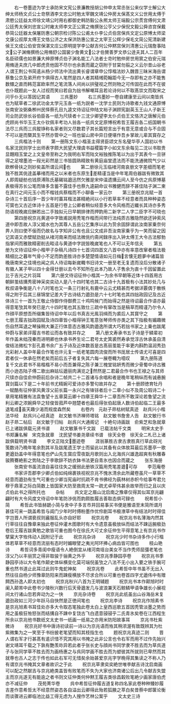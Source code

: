 <!-- { "loadSidebar": true } -->
　　右一卷墨迹为学士承防宋文宪公景濂教授胡公仲申太常丞张公来仪学士解公大绅太师杨文贞公士竒祭酒李文忠公时勉太宰魏文靖公仲房太保髙文义公世用太傅于肃愍公廷益太师徐文靖公时用右都御史韩防毅公永熈太师王端毅公宗贯宫傅何文肃公廷秀太保刘忠宣公时雍太师李文正公賔之脩撰张公亨父少保倪文毅公舜咨宫保戴恭简公廷器太保屠防惠公朝宗检讨陈公公甫太仆李公贞伯宫保呉文定公原愽太师梁文康公叔厚太傅王文恪公济之太保洪防惠公宣之太宰王公辉少保毛文简公宪清新建侯王文成公伯安宫保湛文庄公原明提学李公献吉何公仲黙宫保刘清惠公元瑞詹事陆文公子渊脩撰杨公用脩舒公国裳少詹黄文公才伯賛善罗文恭公逹夫其人二百年名臣硕儒也如景濂大绅原愽贞伯子渊名能工八法者士竒时勉仲房世用賔之伯安元瑞用脩逹夫庶几中郎虎贲他固不尽尔也余袠而蔵之窃附于甘棠勿翦之义云尔昔山谷老人谓王荆公书简逺从杨少师法中流出黄长睿谓章申公惇楷法妙入魏晋三昧米海岳谓蔡鲁公京及弟开府卞俱得古人笔然是四人者其精缃菀翰距今无一存即有之亦不能售数镮之直而韩范富欧率然之笔流落人间尚以拱璧视之然则物之可传固在此而不在彼也仆既题此一友人过视而笑曰若自为拙书解嘲耳且若论诗何以不取髙崇文而取宋之问乎仆无以答因记其语
　　三呉墨妙
　　右三呉墨妙一卷自建康至云间以南皆呉也为赋草者二徐武功金太学元玉各一纸为説者一沈学士民则为诗歌者九钱文通原愽张南安汝弼桑栁州民怿蔡孔目九逵文待诏征仲陆文裕子渊顾宪副英玉王山人子新王司业防武徐长谷伯臣各一纸为尺牍者十三沈少卿望李太仆贞伯王文恪济之唐解元伯虎顾尚书华玉王太仆钦佩丰考功人翁各一纸呉文定原愽祝希哲王履吉各二纸国朝书法尽三呉而三呉鏦铮称名家者则又尽数君子其长篇短言出于有意无意或合与不合固不可以是而槩其生平然亦管中之一班也留山房中异日便堪作吾乡掌故儿辈其寳存之
　　三呉楷法十则
　　第一册陈文东小楷圣主得贤臣颂文东名璧华亭人国初以书名家沈民则学士出师表字颇大民望大理虞书益稷篇字小如文东余每见二沈以书取贵显翺翔玉堂之上文皇帝至称之为我明右军而陆文裕独推陈笔以为出于其表今一旦骈得之足增墨池一叚光彩然是三书皆圆熟精致有黄庭庙堂遗法而不能洗通微院气少以欧栁骨扶之则妙矣盖所谓云间也
　　第二册徐元玉临禇河南哀册文字差细而笔老独不胜其佻逹盖摹禇而用之以米者也东原生差精谨当是中年笔周伯器跋有微致其人即周疑舫也钱原溥陈氏墓碣铭遒迅然欠雅是宋仲温遗搆云间人至今仿之呉原愽墓表极得苏长公笔而锋多含蓄不露佳手也蔡九逵嗣命议书雅健而辞不甚佳陆子渊二柬在真行之间元玉小而不楷钱呉蔡楷而不小聊备一家云尔
　　第三册祝京兆赋一首杂诗三十首后序一首少年时藁耳楷法甚精絶间以小行若草率不经意者而具种种姿态可寳也又古近体诗十五首是行卷上公卿者稍似经意多大令风格而近纎长其诗亦多秀防语视晚嵗应酬若出二手独拟元日早朝排律而押韵用二新字二人字二臣字不可晓也
　　第四册祝京兆黄道中字致甫説用秃笔作楷而间带行法纯质古雅隐然欲还钟索风道中即吾故人淳父姬水也为其尊人五岳公乞集序以此为贽余固辞谓此汝南家乗奈何畀人则曰使不佞而仍故名与字知非公有也且公文成非吾汝南家乗乎为一笑而留之因记其语又赤壁赋劲挺从禇河南来而结法微佻约斋闲録序出入钟太傅王大令古法郁勃指掌间而雅致精密削去畦迳与黄道中字説皆晚嵗笔也人不可以无年信夫
　　第五册为文待诏征仲小楷甲子杂稿凡诗四十七首词四首文八首中亦有率意改窜者楷法极精细比之暮年气骨小不足而韵差胜诗亦多楚楚情语如元日梅言懐无题夣中诸篇皆晚唐南宋之佳境也闻之呉人待诏每新嵗輙书旧诗文一册至老无复遗而没后分散诸子有徽人某子甲以四十金得廿册以去今不知所在此本乃故人子售余为直十千因留置此比于吉光之片羽耳
　　第六册文待诏征仲小楷其一为余书早朝等近体十四首用古朝鲜茧结搆秀密神采奕奕动人是八十四时笔也其二古诗十九首极有小法其妙处几与枚叔语争衡是八十八时笔也又一条三行射礼有鹿中云云尤精甚而考据详覈偶于散帙得之附于后其三昼锦堂记差大于古诗结力遒劲是六十七时笔也其四拙政园记及古近体诗三十一首为王敬止侍御作侍御费三十鸡鸣候门而始得之然是待诏最合作语亦最得意笔攷其年癸巳是六十四时笔也其五致仕三疏中有窜改当是稿草而精谨乃尔令人作顔平原想吾所缀集皆待诏中年以后书真吉光鳯羽缉而为裘后人其寳守之
　　第七册王履吉拙政园赋及诗四章皆小楷得钟王笔意张琴师传亦类之其下指极有媚趣微伤自然耳退之琴操稍大兼正行体意态古雅风韵遒逸所谓大巧若拙书家之上乗也跋尾仲蔚与家弟评履吉书若讼而各有致并存之
　　第八册文寿承书五子诗是于鳞辈初年作盖未绌茂秦而进明卿也休承书养生论二君号太史箕裘然寿承觉淳古休承虽自清俊结法微松卞彭孔嘉书余广五子诗及近体数首是古髙丽茧能于率更内斟酌温润秀劲光彩射人盖中年最合作笔也许元复一纸老笔圆肉流俊而所书厐居士传语尤可喜是四君者仅一休承在然老矣而前后五子者复失其六每一展卷輙为噫叹
　　第九册陈道复千文此君书不易楷楷不易小而吾兼得之陈子兼三槐堂铭妍秀而微少骨蜀中诗古雅而小逊态陆子傅二歌出麻姑坛遒丽肉满览之然然是二君最合作书也王禄之与其师尺牍亦自佳俞仲蔚前后杂诗二帧共二十二首诸与余唱和者是晚年笔稍纵而有诚悬腕寳剑篇以下是二十年前书尤精婉可爱诗亦多警句故并存之
　　第十册顾徳育牡丹一赋酷有征仲家风黄淳父前长篇一永兴之有锋铩者后十二章小似不及周公瑕诗二十章用笔精雅有法袁鲁望十五章莫云卿十四章王舜华十二章吾所不敢深论若鲁望之流利云卿之浓婉舜华之轻俊皆菰芦中翘楚者也最后得张伯起唐人数诗伯起临二王最多退笔成虽天趣少渴而规度森然矣
　　右卷内　元赵子昻枯树赋真迹　赵呉兴小楷法华经　赵呉兴心经真迹　赵文敏书济禅师塔铭　赵文敏书詹舍人告　赵文敏行书　赵子昻二帖后　赵文敏于归帖　赵呉兴大通阁记　十絶句诗画跋　俞紫芝和急就章　已上诸跋俱载元贤书谱
　　赵文敏篆书千文跋　已载法帖千文类
　　明宋太史手书郑濂名解　宋克急就章　沈民望书姜尧章续书谱　徐天全卷　徐天全二札已上诸跋俱载明贤书谱
　　李文正陆文墨迹卷
　　涯翁篆胜古隶古隶胜真行草此砑光笺数诗乃晩年笔余割其半及跋尾遗王学士而留此以其备有众体故耳最后苏墨亭一歌更遒劲盖中年得意笔也俨山先生寳应雪夜翫月歌则出入北海呉兴雄逸超爽有秋雕春骏腾鶱絶影之势陆之于李歌辞不妨衣鉢书法更自青氷也因合而蔵之
　　张东海册
　　张南安书虽流浪自喜往往失之缓弱此册铁汉篇用秃笔差遒可存
　　李范庵卷
　　书家评吾郡李少卿贞伯如纯绵裹铁视祝京兆不愧氷清余此所藏卷虽尺一草草不经意而遒劲有生气可重也少卿当宪庙时抗疏不肯书佛经为蓺林树赤帜今给事岑君允穆于鼎革之际白简数上皆国家大防至救周太常一疏尤卓荦伟甚余故举而归之且以庆贞伯此书之得所托也
　　杂帖
　　呉文定之眉山沈启南之豫章仅得其似耳京兆翩翩时有大令风度文待诏中年笔防渉佻而韵颇胜履吉善取态俱可録也
　　祝希哲小简
　　希哲此书皆赫蹏小简与舍中子多言市井回易事买书便是雅语至末简所谓月甚佳可来一跳盖希哲与阊门少年时时傅粉墨作优伶剧耳书极潦草中有结法时时得佳字岂晋人所谓裵叔则麄服乱头亦自好耶
　　祝京兆卷
　　祝京兆书名薄海内然其行草往往自豫章来独此卷征仲灌木图歌时有大令遗意虽极放纵而结法不踈运腕极劲卷后王履吉跋黄勉之歌皆可重也图今在徐氏大可丈余征仲生平得意笔上有京兆书作擘窠大字恠伟动人因附记于此
　　祝京兆杂诗
　　祝京兆少时书杂诗多作小行楷体若草草不经意而流丽有态时时媚眼譬之夷光阿环捧心病齿皆可图也
　　枝山艳诗
　　希哲词多青闺中瘦语令人絶倒宜从禇河南瑶台美女不当作秃师屈彊老笔也淳父乃以丰丽赏之得非取骏于骊黄之外乎
　　祝京兆季静园亭卷
　　祝京兆书季静园亭诗以大令笔作颠史体纵横变化莫可端倪虽攷之八法不无小出入要之铁手腕可重也然书道止此耳过此则牛鬼蛇神矣
　　祝京兆卷
　　此希哲中年书虽不无出入然往往自杨少师豫章防阳来而踈瘦横放不尽求合所以可重也卷首四字尤遒伟中有赠闗西孙逸人即太初也
　　祝京兆秋兴八首为王明辅题
　　祝京兆书本作颠旭时时阑入颠芾中此卷书少陵秋兴数行后天骨遒发几与波浪兼天石鲸鳞甲语争雄长小展视间太行诸山忽若奔动为之一快
　　京兆杂诗卷
　　祝京兆此纸虽出山谷海岳末复遒劲政如三河少年跃马自快然是正徳间笔也
　　祝京兆李诗
　　祝京兆作旭素书是京兆旭素书耳佳处亦多大令取态笔独此卷太白上皇西巡歌五首因秃管淡墨之势而用之虽极狂恠怒张而结搆自不踈中复饶古飞白遗意骎骎乎二氏青氷矣卷在江西程生所余以京兆他书数纸文太史书一纸画一纸易之亦用米防阳故事耳
　　京兆书杜紫微诗
　　祝京兆好书中唐诗初读前一诗以为京兆语而恠其稍浓渥有致既辨其为杜紫微集为之一笑至于书纷披老笔望而知其枝指生也
　　题祝京兆真迹二则
　　晋人谓右军才行甚髙有逺识惜不究其用以书掩之此非公言也令右军而用不过作先始兴谢文靖耳千载之下孰有艶羡珎异若此者乎张长史与顔尚书同学隶不胜去而为草呉道子与张同学草不胜去而为画杨惠之与呉同学画不胜去而为塑彼其所就则已卑然而其就専也古人之志于传也如此右军可无惜矣余始甚爱京兆字学晩得其集读之不称人乃有谓京兆书掩其文章者故识之于此
　　祝京兆草隶奕奕絶世唯李献吉诗沈启南画可以配之然献吉与京兆絶类盖皆有败笔而不失为大家也济南诸公后出几令献吉失盟主而京兆遂无有能逾之者书则文征仲类何仲黙王履吉类徐昌糓败笔絶少画家唐伯虎亦不减征仲
　　茂苑菁华卷
　　呉中希哲征仲履吉道复称四名家此卷种种臻妙履吉差作意希哲太不经意然姿态各自溢出云卿得此殆若狐腋之萃白矣昔蔡中郎箧论衡而谈骤进云卿临池比益工得无虑为人搜作艺林公案乎
　　文太史三诗
